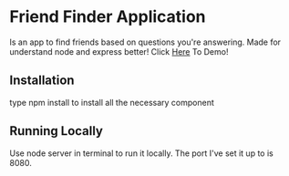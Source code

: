 # Friend Finder Application
Is an app to find friends based on questions you're answering. Made for understand node and express better!
Click [Here](https://desolate-shelf-53945.herokuapp.com/) To Demo!

## Installation

type npm install to install all the necessary component

## Running Locally

Use node server in terminal to run it locally. The port I've set it up to is 8080.
